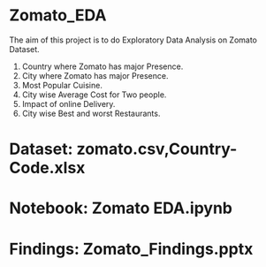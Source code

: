 # Zomato_EDA

The aim of this project is to do Exploratory Data Analysis on Zomato Dataset.
1. Country where Zomato has major Presence.
2. City where Zomato has major Presence.
3. Most Popular Cuisine.
4. City wise Average Cost for Two people.
5. Impact of online Delivery.
6. City wise Best and worst Restaurants.

# Dataset: zomato.csv,Country-Code.xlsx

# Notebook: Zomato EDA.ipynb

# Findings: Zomato_Findings.pptx
